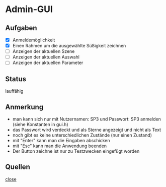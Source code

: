 # Admin-GUI
## Aufgaben
- [x] Anmeldemöglichkeit
- [x] Einen Rahmen um die ausgewählte Süßigkeit zeichnen
- [ ] Anzeigen der aktuellen Szene
- [ ] Anzeigen der aktuellen Auswahl
- [ ] Anzeigen der aktuellen Parameter

## Status
lauffähig

## Anmerkung
- man kann sich nur mit Nutzernamen: SP3 und Passwort: SP3 anmelden (siehe Konstanten in gui.h)
- das Passwort wird verdeckt und als Sterne angezeigt und nicht als Text
- noch gibt es keine unterschiedlichen Zustände (nur einen Zustand)
- mit "Enter" kann man die Eingaben abschicken 
- mit "Esc" kann man die Anwendung beenden
- Der Button zeichne ist nur zu Testzwecken eingefügt worden

## Quellen
[close](https://stackoverflow.com/questions/12674984/exit-application-in-qt)
